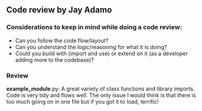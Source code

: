 ## Code review by Jay Adamo

### Considerations to keep in mind while doing a code review:

- Can you follow the code flow/layout?
- Can you understand the logic/reasoning for what it is doing?
- Could you build with (import and use) or extend on it (as a developer adding more to the codebase)?

### Review
__example_module__.py: A great variety of class functions and library imports. Code is very tidy and flows well. The only issue I would think is that there is too much going on in one file but if you got it to load, terrific!


